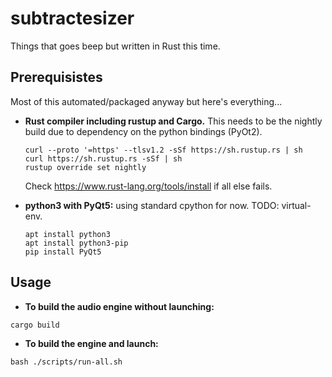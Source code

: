 # subtractesizer
Things that goes beep but written in Rust this time.
## Prerequisistes
Most of this automated/packaged anyway but here's everything...
* **Rust compiler including rustup and Cargo.** This needs to be the nightly build due to dependency on the python bindings (PyOt2).
    ```
    curl --proto '=https' --tlsv1.2 -sSf https://sh.rustup.rs | sh
    curl https://sh.rustup.rs -sSf | sh
    rustup override set nightly
    ```
    Check https://www.rust-lang.org/tools/install if all else fails.

* **python3 with PyQt5:** using standard cpython for now. TODO: virtual-env.
    ```
    apt install python3
    apt install python3-pip
    pip install PyQt5
    ```
## Usage
* **To build the audio engine without launching:** 
```
cargo build
```
* **To build the engine and launch:** 
```
bash ./scripts/run-all.sh
```
